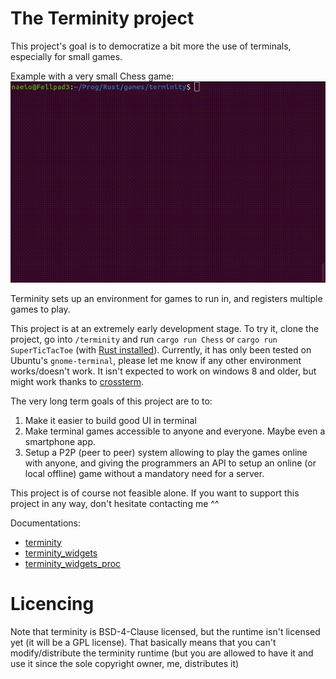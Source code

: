 # The Terminity project

This project's goal is to democratize a bit more the use of terminals, especially for small games.

Example with a very small Chess game:
![Example of a chess program](terminity_chess.gif)

Terminity sets up an environment for games to run in, and registers multiple games to play.

This project is at an extremely early development stage. To try it, clone the project, go into
`/terminity` and run `cargo run Chess` or `cargo run SuperTicTacToe` (with
[Rust installed](https://www.rust-lang.org/tools/install)). Currently, it has only been tested on
Ubuntu's `gnome-terminal`, please let me know if any other environment works/doesn't work. It isn't
expected to work on windows 8 and older, but might work thanks to
[crossterm](https://crates.io/crates/crossterm).

The very long term goals of this project are to to:

 1. Make it easier to build good UI in terminal
 2. Make terminal games accessible to anyone and everyone. Maybe even a smartphone app.
 3. Setup a P2P (peer to peer) system allowing to play the games online with anyone, and giving the
	programmers an API to setup an online (or local offline) game without a mandatory need for a server. 

This project is of course not feasible alone. If you want to support this project in any way,
don't hesitate contacting me ^^

Documentations:

 * [terminity](https://docs.rs/terminity)
 * [terminity_widgets](https://docs.rs/terminity_widgets)
 * [terminity_widgets_proc](https://docs.rs/terminity_widgets_proc)

# Licencing

Note that terminity is BSD-4-Clause licensed, but the runtime isn't licensed yet (it will be a
GPL license). That basically means that you can't modify/distribute the terminity runtime (but you
are allowed to have it and use it since the sole copyright owner, me, distributes it)